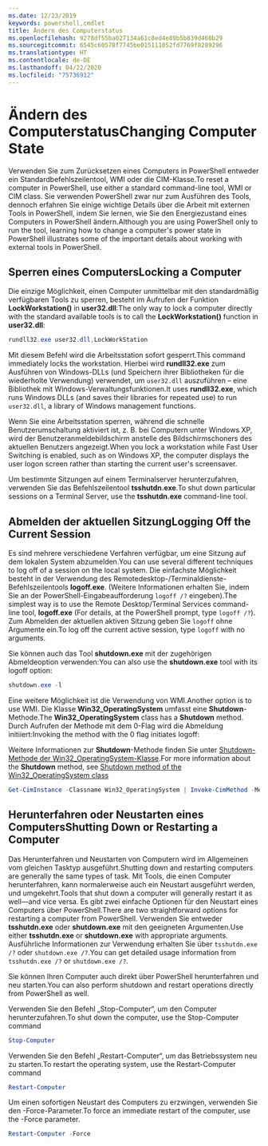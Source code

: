 ```yaml
---
ms.date: 12/23/2019
keywords: powershell,cmdlet
title: Ändern des Computerstatus
ms.openlocfilehash: 9278df55ba027134a61c8ed4e89b5b839d460b29
ms.sourcegitcommit: 6545c60578f7745be015111052fd7769f8289296
ms.translationtype: HT
ms.contentlocale: de-DE
ms.lasthandoff: 04/22/2020
ms.locfileid: "75736912"
---
```

# <a name="changing-computer-state"></a><span data-ttu-id="5a7de-103">Ändern des Computerstatus</span><span class="sxs-lookup"><span data-stu-id="5a7de-103">Changing Computer State</span></span>

<span data-ttu-id="5a7de-104">Verwenden Sie zum Zurücksetzen eines Computers in PowerShell entweder ein Standardbefehlszeilentool, WMI oder die CIM-Klasse.</span><span class="sxs-lookup"><span data-stu-id="5a7de-104">To reset a computer in PowerShell, use either a standard command-line tool, WMI or CIM class.</span></span>
<span data-ttu-id="5a7de-105">Sie verwenden PowerShell zwar nur zum Ausführen des Tools, dennoch erfahren Sie einige wichtige Details über die Arbeit mit externen Tools in PowerShell, indem Sie lernen, wie Sie den Energiezustand eines Computers in PowerShell ändern.</span><span class="sxs-lookup"><span data-stu-id="5a7de-105">Although you are using PowerShell only to run the tool, learning how to change a computer's power state in PowerShell illustrates some of the important details about working with external tools in PowerShell.</span></span>

## <a name="locking-a-computer"></a><span data-ttu-id="5a7de-106">Sperren eines Computers</span><span class="sxs-lookup"><span data-stu-id="5a7de-106">Locking a Computer</span></span>

<span data-ttu-id="5a7de-107">Die einzige Möglichkeit, einen Computer unmittelbar mit den standardmäßig verfügbaren Tools zu sperren, besteht im Aufrufen der Funktion **LockWorkstation()** in **user32.dll**:</span><span class="sxs-lookup"><span data-stu-id="5a7de-107">The only way to lock a computer directly with the standard available tools is to call the **LockWorkstation()** function in **user32.dll**:</span></span>

```powershell
rundll32.exe user32.dll,LockWorkStation
```

<span data-ttu-id="5a7de-108">Mit diesem Befehl wird die Arbeitsstation sofort gesperrt.</span><span class="sxs-lookup"><span data-stu-id="5a7de-108">This command immediately locks the workstation.</span></span> <span data-ttu-id="5a7de-109">Hierbei wird **rundll32.exe** zum Ausführen von Windows-DLLs (und Speichern ihrer Bibliotheken für die wiederholte Verwendung) verwendet, um `user32.dll` auszuführen – eine Bibliothek mit Windows-Verwaltungsfunktionen.</span><span class="sxs-lookup"><span data-stu-id="5a7de-109">It uses **rundll32.exe**, which runs Windows DLLs (and saves their libraries for repeated use) to run `user32.dll`, a library of Windows management functions.</span></span>

<span data-ttu-id="5a7de-110">Wenn Sie eine Arbeitsstation sperren, während die schnelle Benutzerumschaltung aktiviert ist, z. B. bei Computern unter Windows XP, wird der Benutzeranmeldebildschirm anstelle des Bildschirmschoners des aktuellen Benutzers angezeigt.</span><span class="sxs-lookup"><span data-stu-id="5a7de-110">When you lock a workstation while Fast User Switching is enabled, such as on Windows XP, the computer displays the user logon screen rather than starting the current user's screensaver.</span></span>

<span data-ttu-id="5a7de-111">Um bestimmte Sitzungen auf einem Terminalserver herunterzufahren, verwenden Sie das Befehlszeilentool **tsshutdn.exe**.</span><span class="sxs-lookup"><span data-stu-id="5a7de-111">To shut down particular sessions on a Terminal Server, use the **tsshutdn.exe** command-line tool.</span></span>

## <a name="logging-off-the-current-session"></a><span data-ttu-id="5a7de-112">Abmelden der aktuellen Sitzung</span><span class="sxs-lookup"><span data-stu-id="5a7de-112">Logging Off the Current Session</span></span>

<span data-ttu-id="5a7de-113">Es sind mehrere verschiedene Verfahren verfügbar, um eine Sitzung auf dem lokalen System abzumelden.</span><span class="sxs-lookup"><span data-stu-id="5a7de-113">You can use several different techniques to log off of a session on the local system.</span></span> <span data-ttu-id="5a7de-114">Die einfachste Möglichkeit besteht in der Verwendung des Remotedesktop-/Terminaldienste-Befehlszeilentools **logoff.exe**. (Weitere Informationen erhalten Sie, indem Sie an der PowerShell-Eingabeaufforderung `logoff /?` eingeben).</span><span class="sxs-lookup"><span data-stu-id="5a7de-114">The simplest way is to use the Remote Desktop/Terminal Services command-line tool, **logoff.exe** (For details, at the PowerShell prompt, type `logoff /?`).</span></span> <span data-ttu-id="5a7de-115">Zum Abmelden der aktuellen aktiven Sitzung geben Sie `logoff` ohne Argumente ein.</span><span class="sxs-lookup"><span data-stu-id="5a7de-115">To log off the current active session, type `logoff` with no arguments.</span></span>

<span data-ttu-id="5a7de-116">Sie können auch das Tool **shutdown.exe** mit der zugehörigen Abmeldeoption verwenden:</span><span class="sxs-lookup"><span data-stu-id="5a7de-116">You can also use the **shutdown.exe** tool with its logoff option:</span></span>

```powershell
shutdown.exe -l
```

<span data-ttu-id="5a7de-117">Eine weitere Möglichkeit ist die Verwendung von WMI.</span><span class="sxs-lookup"><span data-stu-id="5a7de-117">Another option is to use WMI.</span></span> <span data-ttu-id="5a7de-118">Die Klasse **Win32_OperatingSystem** umfasst eine **Shutdown**-Methode.</span><span class="sxs-lookup"><span data-stu-id="5a7de-118">The **Win32_OperatingSystem** class has a **Shutdown** method.</span></span>
<span data-ttu-id="5a7de-119">Durch Aufrufen der Methode mit dem 0-Flag wird die Abmeldung initiiert:</span><span class="sxs-lookup"><span data-stu-id="5a7de-119">Invoking the method with the 0 flag initiates logoff:</span></span>

<span data-ttu-id="5a7de-120">Weitere Informationen zur **Shutdown**-Methode finden Sie unter [Shutdown-Methode der Win32_OperatingSystem-Klasse](/windows/win32/cimwin32prov/shutdown-method-in-class-win32-operatingsystem).</span><span class="sxs-lookup"><span data-stu-id="5a7de-120">For more information about the **Shutdown** method, see [Shutdown method of the Win32_OperatingSystem class](/windows/win32/cimwin32prov/shutdown-method-in-class-win32-operatingsystem)</span></span>

```powershell
Get-CimInstance -Classname Win32_OperatingSystem | Invoke-CimMethod -MethodName Shutdown
```

## <a name="shutting-down-or-restarting-a-computer"></a><span data-ttu-id="5a7de-121">Herunterfahren oder Neustarten eines Computers</span><span class="sxs-lookup"><span data-stu-id="5a7de-121">Shutting Down or Restarting a Computer</span></span>

<span data-ttu-id="5a7de-122">Das Herunterfahren und Neustarten von Computern wird im Allgemeinen vom gleichen Tasktyp ausgeführt.</span><span class="sxs-lookup"><span data-stu-id="5a7de-122">Shutting down and restarting computers are generally the same types of task.</span></span> <span data-ttu-id="5a7de-123">Mit Tools, die einen Computer herunterfahren, kann normalerweise auch ein Neustart ausgeführt werden, und umgekehrt.</span><span class="sxs-lookup"><span data-stu-id="5a7de-123">Tools that shut down a computer will generally restart it as well—and vice versa.</span></span> <span data-ttu-id="5a7de-124">Es gibt zwei einfache Optionen für den Neustart eines Computers über PowerShell.</span><span class="sxs-lookup"><span data-stu-id="5a7de-124">There are two straightforward options for restarting a computer from PowerShell.</span></span> <span data-ttu-id="5a7de-125">Verwenden Sie entweder **tsshutdn.exe** oder **shutdown.exe** mit den geeigneten Argumenten.</span><span class="sxs-lookup"><span data-stu-id="5a7de-125">Use either **tsshutdn.exe** or **shutdown.exe** with appropriate arguments.</span></span> <span data-ttu-id="5a7de-126">Ausführliche Informationen zur Verwendung erhalten Sie über `tsshutdn.exe /?` oder `shutdown.exe /?`.</span><span class="sxs-lookup"><span data-stu-id="5a7de-126">You can get detailed usage information from `tsshutdn.exe /?` or `shutdown.exe /?`.</span></span>

<span data-ttu-id="5a7de-127">Sie können Ihren Computer auch direkt über PowerShell herunterfahren und neu starten.</span><span class="sxs-lookup"><span data-stu-id="5a7de-127">You can also perform shutdown and restart operations directly from PowerShell as well.</span></span>

<span data-ttu-id="5a7de-128">Verwenden Sie den Befehl „Stop-Computer“, um den Computer herunterzufahren.</span><span class="sxs-lookup"><span data-stu-id="5a7de-128">To shut down the computer, use the Stop-Computer command</span></span>

```powershell
Stop-Computer
```

<span data-ttu-id="5a7de-129">Verwenden Sie den Befehl „Restart-Computer“, um das Betriebssystem neu zu starten.</span><span class="sxs-lookup"><span data-stu-id="5a7de-129">To restart the operating system, use the Restart-Computer command</span></span>

```powershell
Restart-Computer
```

<span data-ttu-id="5a7de-130">Um einen sofortigen Neustart des Computers zu erzwingen, verwenden Sie den -Force-Parameter.</span><span class="sxs-lookup"><span data-stu-id="5a7de-130">To force an immediate restart of the computer, use the -Force parameter.</span></span>

```powershell
Restart-Computer -Force
```

